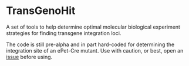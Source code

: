 # TransGenoHit

A set of tools to help determine optimal molecular biological experiment strategies for finding transgene integration loci.

The code is still pre-alpha and in part hard-coded for determining the integration site of an ePet-Cre mutant.
Use with caution, or best, open an [issue](https://github.com/TheChymera/TransGenoHit/issues) before using. 
